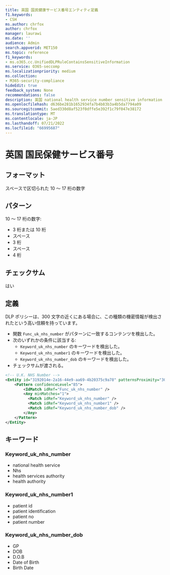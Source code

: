 ```yaml
---
title: 英国 国民健康サービス番号エンティティ定義
f1.keywords:
- CSH
ms.author: chrfox
author: chrfox
manager: laurawi
ms.date: ''
audience: Admin
search.appverid: MET150
ms.topic: reference
f1_keywords:
- ms.o365.cc.UnifiedDLPRuleContainsSensitiveInformation
ms.service: O365-seccomp
ms.localizationpriority: medium
ms.collection:
- M365-security-compliance
hideEdit: true
feedback_system: None
recommendations: false
description: 英国 national health service number sensitive information type entity definition.
ms.openlocfilehash: d636be281b1652934fa7b4b83b3a4b5da7794a09
ms.sourcegitcommit: 5aed330d8af523f0dffe5e392f1c79f047e38172
ms.translationtype: MT
ms.contentlocale: ja-JP
ms.lasthandoff: 07/21/2022
ms.locfileid: "66995687"
---
```

# <a name="uk-national-health-service-number"></a>英国 国民保健サービス番号

## <a name="format"></a>フォーマット

スペースで区切られた 10 ～ 17 桁の数字

## <a name="pattern"></a>パターン

10 ～ 17 桁の数字:

- 3 桁または 10 桁
- スペース
- 3 桁
- スペース
- 4 桁

## <a name="checksum"></a>チェックサム

はい

## <a name="definition"></a>定義

DLP ポリシーは、300 文字の近くにある場合に、この種類の機密情報が検出されたという高い信頼を持っています。

- 関数 `Func_uk_nhs_number` がパターンに一致するコンテンツを検出した。
- 次のいずれかの条件に該当する:
    - `Keyword_uk_nhs_number` のキーワードを検出した。
    - `Keyword_uk_nhs_number1` のキーワードを検出した。
    - `Keyword_uk_nhs_number_dob` のキーワードを検出した。
- チェックサムが渡される。

```xml
<!-- U.K. NHS Number -->
<Entity id="3192014e-2a16-44e9-aa69-4b20375c9a78" patternsProximity="300" recommendedConfidence="85">
    <Pattern confidenceLevel="85">
        <IdMatch idRef="Func_uk_nhs_number" />
        <Any minMatches="1">
          <Match idRef="Keyword_uk_nhs_number" />
          <Match idRef="Keyword_uk_nhs_number1" />
          <Match idRef="Keyword_uk_nhs_number_dob" />
        </Any>
    </Pattern>
</Entity>
```

## <a name="keywords"></a>キーワード

### <a name="keyword_uk_nhs_number"></a>Keyword_uk_nhs_number

- national health service
- Nhs
- health services authority
- health authority

### <a name="keyword_uk_nhs_number1"></a>Keyword_uk_nhs_number1

- patient id
- patient identification
- patient no
- patient number

### <a name="keyword_uk_nhs_number_dob"></a>Keyword_uk_nhs_number_dob

- GP
- DOB
- D.O.B
- Date of Birth
- Birth Date